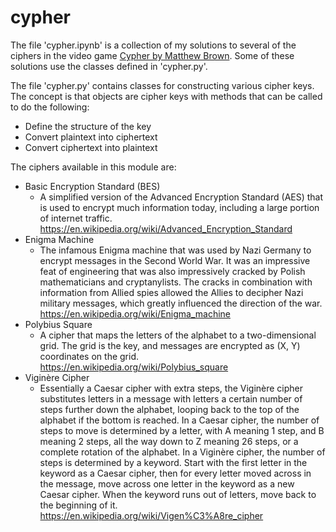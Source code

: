 # cypher
The file 'cypher.ipynb' is a collection of my solutions to several of the
ciphers in the video game [Cypher by Matthew Brown](https://store.steampowered.com/app/746710/Cypher/).
Some of these solutions use the classes defined in 'cypher.py'.

The file 'cypher.py' contains classes for constructing various cipher keys. The
concept is that objects are cipher keys with methods that can be called to do
the following:

- Define the structure of the key
- Convert plaintext into ciphertext
- Convert ciphertext into plaintext

The ciphers available in this module are:

- Basic Encryption Standard (BES)
    - A simplified version of the Advanced Encryption Standard (AES)
    that is used to encrypt much information today, including a large portion
    of internet traffic. <https://en.wikipedia.org/wiki/Advanced_Encryption_Standard>
- Enigma Machine
    - The infamous Enigma machine that was used by Nazi Germany to encrypt
    messages in the Second World War. It was an impressive feat of engineering
    that was also impressively cracked by Polish mathematicians and
    cryptanylists. The cracks in combination with information from Allied spies
    allowed the Allies to decipher Nazi military messages, which greatly
    influenced the direction of the war. <https://en.wikipedia.org/wiki/Enigma_machine>
- Polybius Square
    - A cipher that maps the letters of the alphabet to a two-dimensional grid.
    The grid is the key, and messages are encrypted as (X, Y) coordinates on the
    grid. <https://en.wikipedia.org/wiki/Polybius_square>
- Viginère Cipher
    - Essentially a Caesar cipher with extra steps, the Viginère cipher
    substitutes letters in a message with letters a certain number of steps
    further down the alphabet, looping back to the top of the alphabet if the
    bottom is reached. In a Caesar cipher, the number of steps to move is
    determined by a letter, with A meaning 1 step, and B meaning 2 steps, all
    the way down to Z meaning 26 steps, or a complete rotation of the alphabet.
    In a Viginère cipher, the number of steps is determined by a keyword. Start
    with the first letter in the keyword as a Caesar cipher, then for every
    letter moved across in the message, move across one letter in the keyword
    as a new Caesar cipher. When the keyword runs out of letters, move back to
    the beginning of it. <https://en.wikipedia.org/wiki/Vigen%C3%A8re_cipher>
